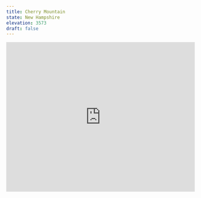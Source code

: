 ```yaml
---
title: Cherry Mountain 
state: New Hampshire
elevation: 3573 
draft: false
---
```

<iframe class="alltrails" src="https://www.alltrails.com/widget/trail/us/new-hampshire/cherry-mountain?u=i&sh=q5vqbr" width="100%" height="400" frameBorder="0" scrolling="no" marginHeight="0" marginWidth="0" title="AllTrails: Trail Guides and Maps for Hiking, Camping, and Running"></iframe>
